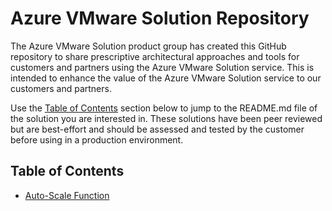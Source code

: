 # Azure VMware Solution Repository

The Azure VMware Solution product group has created this GitHub repository to share prescriptive architectural approaches and tools for customers and partners using the Azure VMware Solution service. This is intended to enhance the value of the Azure VMware Solution service to our customers and partners.

Use the [Table of Contents](#table-of-contents) section below to jump to the README.md file of the solution you are interested in. These solutions have been peer reviewed but are best-effort and should be assessed and tested by the customer before using in a production environment.

## Table of Contents

* [Auto-Scale Function](https://github.com/Azure/azure-vmware-solution/blob/main/avs-autoscale/README.md)
